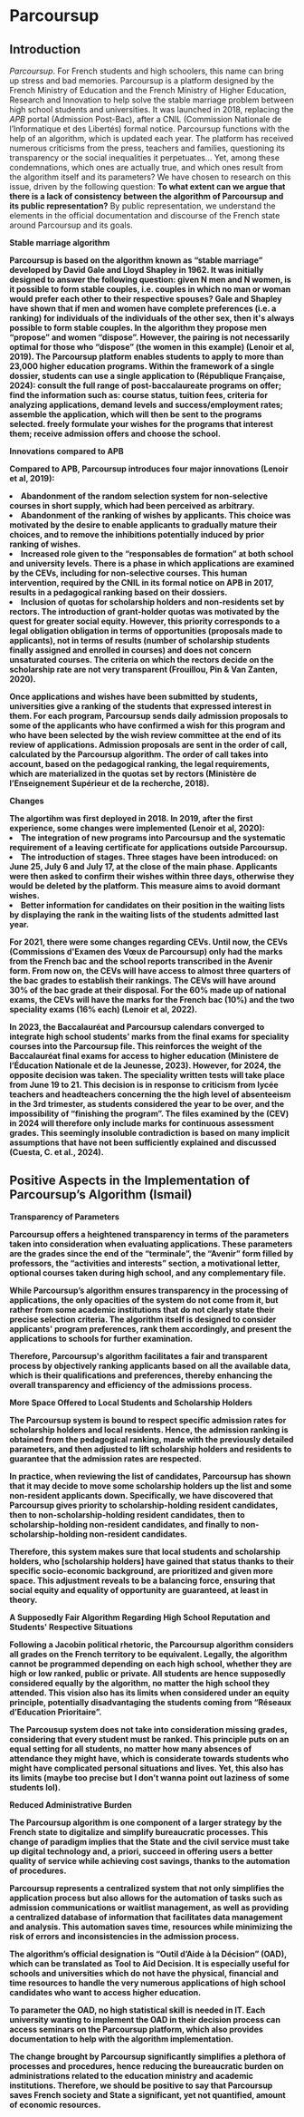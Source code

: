 # Parcoursup
<!DOCTYPE html>
<h2>Introduction</h2>
<p>	<i>Parcoursup</i>. For French students and high schoolers, this name can bring up stress and bad memories. Parcoursup is a platform designed by the French Ministry of Education and the French Ministry of Higher Education, Research and Innovation to help solve the stable marriage problem between high school students and universities. It was launched in 2018, replacing the <i>APB</i> portal (Admission Post-Bac), after a CNIL (Commission Nationale de l’Informatique et des Libertés) formal notice. Parcoursup functions with the help of an algorithm, which is updated each year. The platform has received numerous criticisms from the press, teachers and families, questioning its transparency or the social inequalities it perpetuates… Yet, among these condemnations, which ones are actually true, and which ones result from the algorithm itself and its parameters?
We have chosen to research on this issue, driven by the following question: <b>To what extent can we argue that there is a lack of consistency between the algorithm of Parcoursup and its public representation?</b> By public representation, we understand the elements in the official documentation and discourse of the French state around Parcoursup and its goals.
</p>


<p><strong>Stable marriage algorithm<p><strong> </p>
Parcoursup is based on the algorithm known as “stable marriage” developed by David Gale and Lloyd Shapley in 1962. It was initially designed to answer the following question: given N men and N women, is it possible to form stable couples, i.e. couples in which no man or woman would prefer each other to their respective spouses? Gale and Shapley have shown that if men and women have complete preferences (i.e. a ranking) for individuals of the individuals of the other sex, then it's always possible to form stable couples. In the algorithm they propose men “propose” and women “dispose”. However, the pairing is not necessarily optimal for those who “dispose” (the women in this example) (Lenoir et al, 2019).
The Parcoursup platform enables students to apply to more than 23,000 higher education programs.
Within the framework of a single dossier, students can use a single application to (République Française, 2024):
consult the full range of post-baccalaureate programs on offer;
find the information such as: course status, tuition fees, criteria for analyzing applications, demand levels and success/employment rates;
assemble the application, which will then be sent to the programs selected.
freely formulate your wishes for the programs that interest them;
receive admission offers and choose the school. </p>


<p><strong>Innovations compared to APB<p><strong> </p>
</p>Compared to APB, Parcoursup introduces four major innovations (Lenoir et al, 2019):</p>
 <li>Abandonment of the random selection system for non-selective courses in short supply, which had been perceived as arbitrary.
 <li>Abandonment of the ranking of wishes by applicants. This choice was motivated by the desire to enable applicants to gradually mature their choices, and to remove the inhibitions potentially induced by prior ranking of wishes.
 <li>Increased role given to the “responsables de formation” at both school and university levels. There is a phase in which applications are examined by the CEVs, including for non-selective courses. This human intervention, required by the CNIL in its formal notice on APB in 2017, results in a pedagogical ranking based on their dossiers.
 <li>Inclusion of quotas for scholarship holders and non-residents set by rectors. The introduction of grant-holder quotas was motivated by the quest for greater social equity.
However, this priority corresponds to a legal obligation obligation in terms of opportunities (proposals made to applicants), not in terms of results (number of scholarship students finally assigned and enrolled in courses) and does not concern unsaturated courses. The criteria on which the rectors decide on the scholarship rate are not very transparent (Frouillou, Pin & Van Zanten, 2020).</p>

</p>Once applications and wishes have been submitted by students, universities give a ranking of the students that expressed interest in them. For each program, Parcoursup sends daily admission proposals to some of the applicants who have confirmed a wish for this program and who have been selected by the wish review committee at the end of its review of applications. Admission proposals are sent in the order of call, calculated by the Parcoursup algorithm. The order of call takes into account, based on the pedagogical ranking, the legal requirements, which are materialized in the quotas set by rectors (Ministère de l’Enseignement Supérieur et de la recherche, 2018).</p>

<p><strong>Changes<p><strong> </p>
The algortihm was first deployed in 2018. In 2019, after the first experience, some changes were implemented (Lenoir et al, 2020):
 <li>The integration of new programs into Parcoursup and the systematic requirement of a leaving certificate for applications outside Parcoursup.
 <li>The introduction of stages. Three stages have been introduced: on June 25, July 6 and July 17, at the close of the main phase. Applicants were then asked to confirm their wishes within three days, otherwise they would be deleted by the platform.  This measure aims to avoid dormant wishes.
 <li>Better information for candidates on their position in the waiting lists by displaying the rank in the waiting lists of the students admitted last year.
     
</p>For 2021, there were some changes regarding CEVs. Until now, the CEVs (Commissions d'Examen des Vœux de Parcoursup) only had the marks from the French bac and the school reports transcribed in the Avenir form. From now on, the CEVs will have access to almost three quarters of the bac grades to establish their rankings. The CEVs will have around 30% of the bac grade at their disposal. For the 60% made up of national exams, the CEVs will have the marks for the French bac (10%) and the two speciality exams (16% each) (Lenoir et al, 2022).</p>

</p>In 2023, the Baccalauréat and Parcoursup calendars converged to integrate high school students' marks from the final exams for speciality courses into the Parcoursup file. This reinforces the weight of the Baccalauréat final exams for access to higher education (Ministere de l’Éducation Nationale et de la Jeunesse, 2023).
However, for 2024, the opposite decision was taken. The speciality written tests will take place from June 19 to 21. This decision is in response to criticism from lycée teachers and headteachers concerning the the high level of absenteeism in the 3rd trimester, as students considered the year to be over, and the impossibility of “finishing the program”. The files examined by the (CEV) in 2024 will therefore only include marks for continuous assessment grades. This seemingly insoluble contradiction is based on many implicit assumptions that have not been sufficiently explained and discussed (Cuesta, C. et al., 2024).</p>





<head>
    <meta charset="UTF-8">
    <meta name="viewport" content="width=device-width, initial-scale=1.0">
    <title>Positive Aspects of Parcoursup's Algorithm</title>
</head>
<body>






<h2>Positive Aspects in the Implementation of Parcoursup’s Algorithm (Ismail)</h2>

<p><strong>Transparency of Parameters</strong></p>
<p>
    Parcoursup offers a heightened transparency in terms of the parameters taken into consideration when evaluating applications. These parameters are the grades since the end of the “terminale”, the “Avenir” form filled by professors, the “activities and interests” section, a motivational letter, optional courses taken during high school, and any complementary file.
</p>
<p>
    While Parcoursup’s algorithm ensures transparency in the processing of applications, the only opacities of the system do not come from it, but rather from some academic institutions that do not clearly state their precise selection criteria. The algorithm itself is designed to consider applicants' program preferences, rank them accordingly, and present the applications to schools for further examination.
</p>
<p>
    Therefore, Parcoursup's algorithm facilitates a fair and transparent process by objectively ranking applicants based on all the available data, which is their qualifications and preferences, thereby enhancing the overall transparency and efficiency of the admissions process.
</p>

<p><strong>More Space Offered to Local Students and Scholarship Holders</strong></p>
<p>
    The Parcoursup system is bound to respect specific admission rates for scholarship holders and local residents. Hence, the admission ranking is obtained from the pedagogical ranking, made with the previously detailed parameters, and then adjusted to lift scholarship holders and residents to guarantee that the admission rates are respected.
</p>
<p>
    In practice, when reviewing the list of candidates, Parcoursup has shown that it may decide to move some scholarship holders up the list and some non-resident applicants down. Specifically, we have discovered that Parcoursup gives priority to scholarship-holding resident candidates, then to non-scholarship-holding resident candidates, then to scholarship-holding non-resident candidates, and finally to non-scholarship-holding non-resident candidates.
</p>
<p>
    Therefore, this system makes sure that local students and scholarship holders, who [scholarship holders] have gained that status thanks to their specific socio-economic background, are prioritized and given more space. This adjustment reveals to be a balancing force, ensuring that social equity and equality of opportunity are guaranteed, at least in theory.
</p>

<p><strong>A Supposedly Fair Algorithm Regarding High School Reputation and Students' Respective Situations</strong></p>
<p>
    Following a Jacobin political rhetoric, the Parcoursup algorithm considers all grades on the French territory to be equivalent. Legally, the algorithm cannot be programmed depending on each high school, whether they are high or low ranked, public or private. All students are hence supposedly considered equally by the algorithm, no matter the high school they attended. This vision also has its limits when considered under an equity principle, potentially disadvantaging the students coming from “Réseaux d’Education Prioritaire”.
</p>
<p>
    The Parcousup system does not take into consideration missing grades, considering that every student must be ranked. This principle puts on an equal setting for all students, no matter how many absences of attendance they might have, which is considerate towards students who might have complicated personal situations and lives. Yet, this also has its limits (maybe too precise but I don’t wanna point out laziness of some students lol).
</p>

<p><strong>Reduced Administrative Burden</strong></p>
<p>
    The Parcoursup algorithm is one component of a larger strategy by the French state to digitalize and simplify bureaucratic processes. This change of paradigm implies that the State and the civil service must take up digital technology and, a priori, succeed in offering users a better quality of service while achieving cost savings, thanks to the automation of procedures.
</p>
<p>
    Parcoursup represents a centralized system that not only simplifies the application process but also allows for the automation of tasks such as admission communications or waitlist management, as well as providing a centralized database of information that facilitates data management and analysis. This automation saves time, resources while minimizing the risk of errors and inconsistencies in the admission process.
</p>
<p>
    The algorithm’s official designation is “Outil d’Aide à la Décision” (OAD), which can be translated as Tool to Aid Decision. It is especially useful for schools and universities which do not have the physical, financial and time resources to handle the very numerous applications of high school candidates who want to access higher education.
</p>
<p>
    To parameter the OAD, no high statistical skill is needed in IT. Each university wanting to implement the OAD in their decision process can access seminars on the Parcoursup platform, which also provides documentation to help with the algorithm implementation.
</p>
<p>
    The change brought by Parcoursup significantly simplifies a plethora of processes and procedures, hence reducing the bureaucratic burden on administrations related to the education ministry and academic institutions. Therefore, we should be positive to say that Parcoursup saves French society and State a significant, yet not quantified, amount of economic resources.
</p>

</body>
